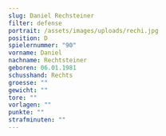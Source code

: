 ```yaml
---
slug: Daniel Rechsteiner
filter: defense
portrait: /assets/images/uploads/rechi.jpg
position: D
spielernummer: "90"
vorname: Daniel
nachname: Rechtsteiner
geboren: 06.01.1981
schusshand: Rechts
groesse: ""
gewicht: ""
tore: ""
vorlagen: ""
punkte: ""
strafminuten: ""
---
```

